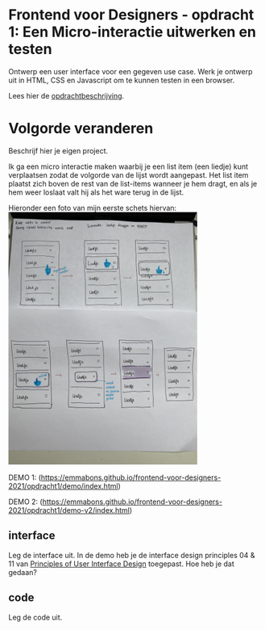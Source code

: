 # Frontend voor Designers - opdracht 1: Een Micro-interactie uitwerken en testen

Ontwerp een user interface voor een gegeven use case. Werk je ontwerp uit in HTML, CSS en Javascript om te kunnen testen in een browser.

Lees hier de [opdrachtbeschrijving](./opdrachtbeschrijving.md).


# Volgorde veranderen
Beschrijf hier je eigen project.

Ik ga een micro interactie maken waarbij je een list item (een liedje) kunt verplaatsen zodat de volgorde van de lijst wordt aangepast. Het list item plaatst zich boven de rest van de list-items wanneer je hem dragt, en als je hem weer loslaat valt hij als het ware terug in de lijst.

Hieronder een foto van mijn eerste schets hiervan:
<img src="demo/img/schets1_frontend.jpg" width="375px" alt="Schets 1 Opdracht 1">

DEMO 1:
(https://emmabons.github.io/frontend-voor-designers-2021/opdracht1/demo/index.html)

DEMO 2:
(https://emmabons.github.io/frontend-voor-designers-2021/opdracht1/demo-v2/index.html)

## interface
Leg de interface uit. In de demo heb je de interface design principles 04 & 11 van [Principles of User Interface Design](http://bokardo.com/principles-of-user-interface-design/) toegepast. Hoe heb je dat gedaan?


## code
Leg de code uit.
